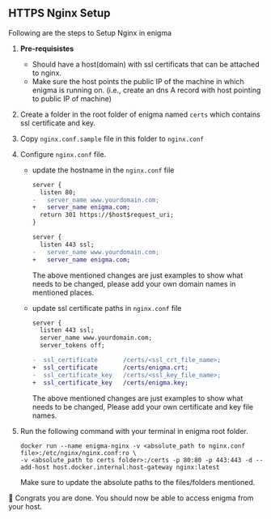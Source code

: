 ## HTTPS Nginx Setup

Following are the steps to Setup Nginx in enigma

1. **Pre-requisistes**
    - Should have a host(domain) with ssl certificats that can be attached to nginx.
    - Make sure the host points the public IP of the machine in which enigma is running on. (i.e., create an dns A record with host pointing to public IP of machine)
2. Create a folder in the root folder of enigma named `certs` which contains ssl certificate and key.
3. Copy `nginx.conf.sample` file in this folder to `nginx.conf`
3. Configure `nginx.conf` file.
    - update the hostname in the `nginx.conf` file
      ```diff
      server {
        listen 80;
      -   server_name www.yourdomain.com;
      +   server_name enigma.com;
        return 301 https://$host$request_uri;
      }
      ```

      ```diff
      server {
        listen 443 ssl;
      -   server_name www.yourdomain.com;
      +   server_name enigma.com;
      ```
      The above mentioned changes are just examples to show what needs to be changed, please add your own domain names in mentioned places.
    - update ssl certificate paths in `nginx.conf` file
      ```diff
      server {
        listen 443 ssl;
        server_name www.yourdomain.com;
        server_tokens off;

      -  ssl_certificate       /certs/<ssl_crt_file_name>;
      +  ssl_certificate       /certs/enigma.crt;
      -  ssl_certificate_key   /certs/<ssl_key_file_name>;
      +  ssl_certificate_key   /certs/enigma.key;
      ```
      The above mentioned changes are just examples to show what needs to be changed, Please add your own certificate and key file names.

4. Run the following command with your terminal in enigma root folder.
    ```
    docker run --name enigma-nginx -v <absolute_path to nginx.conf file>:/etc/nginx/nginx.conf:ro \
    -v <absolute_path to certs folder>:/certs -p 80:80 -p 443:443 -d --add-host host.docker.internal:host-gateway nginx:latest
    ```
    Make sure to update the absolute paths to the files/folders mentioned.

:tada: Congrats you are done. You should now be able to access enigma from your host.

